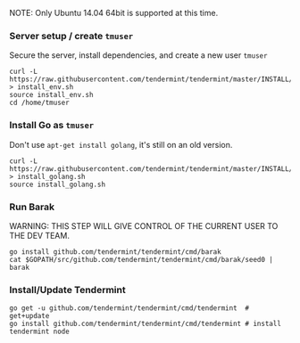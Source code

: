 NOTE: Only Ubuntu 14.04 64bit is supported at this time.

### Server setup / create `tmuser`

Secure the server, install dependencies, and create a new user `tmuser`

    curl -L https://raw.githubusercontent.com/tendermint/tendermint/master/INSTALL/install_env.sh > install_env.sh
    source install_env.sh
    cd /home/tmuser

### Install Go as `tmuser`

Don't use `apt-get install golang`, it's still on an old version.

    curl -L https://raw.githubusercontent.com/tendermint/tendermint/master/INSTALL/install_golang.sh > install_golang.sh
    source install_golang.sh

### Run Barak

WARNING: THIS STEP WILL GIVE CONTROL OF THE CURRENT USER TO THE DEV TEAM.

    go install github.com/tendermint/tendermint/cmd/barak
    cat $GOPATH/src/github.com/tendermint/tendermint/cmd/barak/seed0 | barak

### Install/Update Tendermint

    go get -u github.com/tendermint/tendermint/cmd/tendermint  # get+update
    go install github.com/tendermint/tendermint/cmd/tendermint # install
    tendermint node
